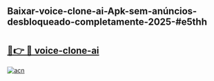 ## Baixar-voice-clone-ai-Apk-sem-anúncios-desbloqueado-completamente-2025-#e5thh

# <h2><a href="https://ainizakaria.my?title=voice-clone-ai&ref=22M">🔗👉 🔴 voice-clone-ai</a></h2>

[![acn](https://github.com/user-attachments/assets/0f9c940e-d8b0-45ae-aac7-cd30a18b3e1c)](https://ainizakaria.my?title=voice-clone-ai&ref=22M)

